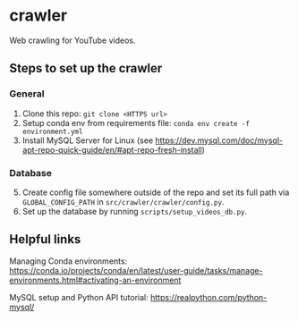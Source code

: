 # crawler

Web crawling for YouTube videos.


## Steps to set up the crawler

### General

1. Clone this repo: `git clone <HTTPS url>`
2. Setup conda env from requirements file: `conda env create -f environment.yml`
3. Install MySQL Server for Linux (see https://dev.mysql.com/doc/mysql-apt-repo-quick-guide/en/#apt-repo-fresh-install)

### Database 

5. Create config file somewhere outside of the repo and set its full path via `GLOBAL_CONFIG_PATH` in `src/crawler/crawler/config.py`.
6. Set up the database by running `scripts/setup_videos_db.py`.


## Helpful links

Managing Conda environments: https://conda.io/projects/conda/en/latest/user-guide/tasks/manage-environments.html#activating-an-environment

MySQL setup and Python API tutorial: https://realpython.com/python-mysql/